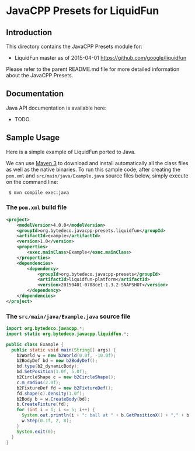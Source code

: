 JavaCPP Presets for LiquidFun
=============================

Introduction
------------
This directory contains the JavaCPP Presets module for:

 * LiquidFun master as of 2015-04-01  https://github.com/google/liquidfun

Please refer to the parent README.md file for more detailed information about the JavaCPP Presets.


Documentation
-------------
Java API documentation is available here:

 * TODO


Sample Usage
------------
Here is a simple example of LiquidFun ported to Java.

We can use [Maven 3](http://maven.apache.org/) to download and install automatically all the class files as well as the native binaries. To run this sample code, after creating the `pom.xml` and `src/main/java/Example.java` source files below, simply execute on the command line:
```bash
 $ mvn compile exec:java
```

### The `pom.xml` build file
```xml
<project>
    <modelVersion>4.0.0</modelVersion>
    <groupId>org.bytedeco.javacpp-presets.liquidfun</groupId>
    <artifactId>example</artifactId>
    <version>1.0</version>
    <properties>
        <exec.mainClass>Example</exec.mainClass>
    </properties>
    <dependencies>
        <dependency>
            <groupId>org.bytedeco.javacpp-presets</groupId>
            <artifactId>liquidfun-platform</artifactId>
            <version>20150401-0708ce1-1.3.2-SNAPSHOT</version>
        </dependency>
    </dependencies>
</project>
```

### The `src/main/java/Example.java` source file
```java
import org.bytedeco.javacpp.*;
import static org.bytedeco.javacpp.liquidfun.*;

public class Example {
  public static void main(String[] args) {
    b2World w = new b2World(0.0f, -10.0f);
    b2BodyDef bd = new b2BodyDef();
    bd.type(b2_dynamicBody);
    bd.SetPosition(1.0f, 5.0f);
    b2CircleShape c = new b2CircleShape();
    c.m_radius(2.0f);
    b2FixtureDef fd = new b2FixtureDef();
    fd.shape(c).density(1.0f);
    b2Body b = w.CreateBody(bd);
    b.CreateFixture(fd);
    for (int i = 1; i <= 5; i++) {
      System.out.println(i + ": ball at " + b.GetPositionX() + "," + b.GetPositionY());
      w.Step(0.1f, 2, 8);
    }
    System.exit(0);
  }
}
```
